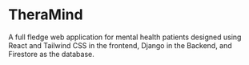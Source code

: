 # TheraMind
A full fledge web application for mental health patients designed using React and Tailwind CSS in the frontend, Django in the Backend, and Firestore as the database.
